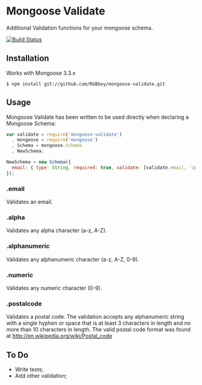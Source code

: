 # Mongoose Validate

  Additional Validation functions for your mongoose schema.

  [![Build Status](https://secure.travis-ci.org/RGBboy/mongoose-validate.png)](http://travis-ci.org/RGBboy/mongoose-validate)

## Installation

  Works with Mongoose 3.3.x

    $ npm install git://github.com/RGBboy/mongoose-validate.git

## Usage

Mongoose Validate has been written to be used directly when declaring a Mongoose Schema:

``` javascript
var validate = require('mongoose-validate')
  , mongoose = require('mongoose')
  , Schema = mongoose.Schema
  , NewSchema;

NewSchema = new Schema({
  email: { type: String, required: true, validate: [validate.email, 'invalid email address'] }
});

```

### .email

Validates an email.

### .alpha

Validates any alpha character (a-z, A-Z).

### .alphanumeric

Validates any alphanumeric character (a-z, A-Z, 0-9).

### .numeric

Validates any numeric character (0-9).

### .postalcode

Validates a postal code. The validation accepts any alphanumeric string with a single hyphen
or space that is at least 3 characters in length and no more than 10 characters in length.
The valid postal code format was found at http://en.wikipedia.org/wiki/Postal_code

## To Do

  * Write tests;
  * Add other validation;
